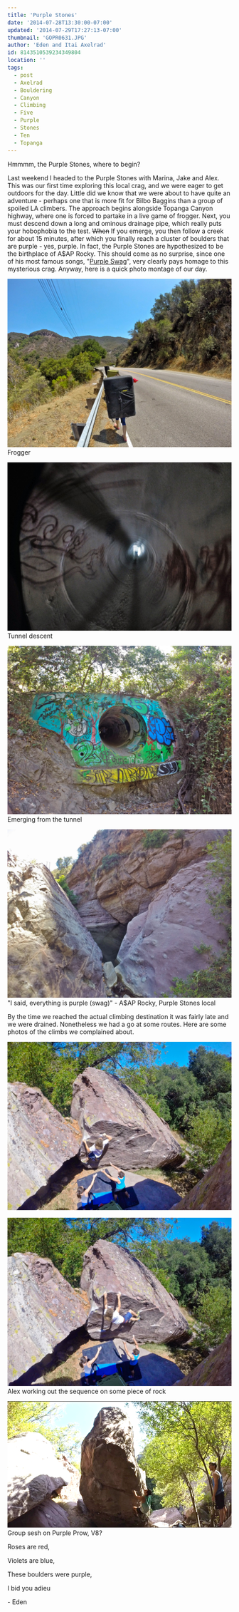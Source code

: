 ```yaml
---
title: 'Purple Stones'
date: '2014-07-28T13:30:00-07:00'
updated: '2014-07-29T17:27:13-07:00'
thumbnail: 'GOPR0631.JPG'
author: 'Eden and Itai Axelrad'
id: 8143510539234349804
location: ''
tags:
  - post
  - Axelrad
  - Bouldering
  - Canyon
  - Climbing
  - Five
  - Purple
  - Stones
  - Ten
  - Topanga
---
```


Hmmmm, the Purple Stones, where to begin?

Last weekend I headed to the Purple Stones with Marina, Jake and Alex. This was our first time exploring this local crag, and we were eager to get outdoors for the day. Little did we know that we were about to have quite an adventure - perhaps one that is more fit for Bilbo Baggins than a group of spoiled LA climbers. The approach begins alongside Topanga Canyon highway, where one is forced to partake in a live game of frogger. Next, you must descend down a long and ominous drainage pipe, which really puts your hobophobia to the test. ~~When~~ If you emerge, you then follow a creek for about 15 minutes, after which you finally reach a cluster of boulders that are purple - yes, purple. In fact, the Purple Stones are hypothesized to be the birthplace of A$AP Rocky. This should come as no surprise, since one of his most famous songs, "[Purple Swag](/images/watch?v=KuZ2QZKYj7c)", very clearly pays homage to this mysterious crag. Anyway, here is a quick photo montage of our day.

![image alt](/images/GOPR0631.JPG)Frogger

![image alt](/images/GOPR0636.JPG)Tunnel descent

![image alt](/images/GOPR0640.JPG)Emerging from the tunnel

![image alt](/images/GOPR0649.JPG)"I said, everything is purple (swag)" - A$AP Rocky, Purple Stones local

By the time we reached the actual climbing destination it was fairly late and we were drained. Nonetheless we had a go at some routes. Here are some photos of the climbs we complained about. 

![image alt](/images/GOPR0661.JPG)

![image alt](/images/GOPR0662.JPG)Alex working out the sequence on some piece of rock

![image alt](/images/Screen%20shot%202014-07-28%20at%2012.07.55%20PM.jpg)Group sesh on Purple Prow, V8?

Roses are red,

Violets are blue,

These boulders were purple,

I bid you adieu

\- Eden

